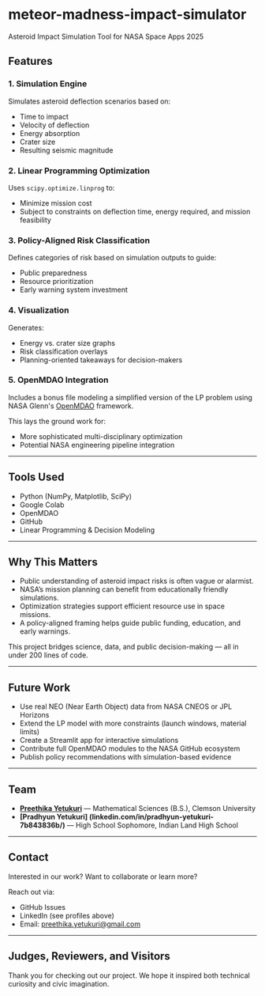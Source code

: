 # meteor-madness-impact-simulator
Asteroid Impact Simulation Tool for NASA Space Apps 2025


## Features

###  1. Simulation Engine
Simulates asteroid deflection scenarios based on:
- Time to impact
- Velocity of deflection
- Energy absorption
- Crater size
- Resulting seismic magnitude

###  2. Linear Programming Optimization
Uses `scipy.optimize.linprog` to:
- Minimize mission cost
- Subject to constraints on deflection time, energy required, and mission feasibility

### 3. Policy-Aligned Risk Classification
Defines categories of risk based on simulation outputs to guide:
- Public preparedness
- Resource prioritization
- Early warning system investment

### 4. Visualization
Generates:
- Energy vs. crater size graphs
- Risk classification overlays
- Planning-oriented takeaways for decision-makers

### 5. OpenMDAO Integration
Includes a bonus file modeling a simplified version of the LP problem using NASA Glenn's [OpenMDAO](https://openmdao.org/) framework.

This lays the ground work for:
- More sophisticated multi-disciplinary optimization
- Potential NASA engineering pipeline integration

---

## Tools Used

- Python (NumPy, Matplotlib, SciPy)
- Google Colab
- OpenMDAO
- GitHub
- Linear Programming & Decision Modeling

---

## Why This Matters

- Public understanding of asteroid impact risks is often vague or alarmist.
- NASA’s mission planning can benefit from educationally friendly simulations.
- Optimization strategies support efficient resource use in space missions.
- A policy-aligned framing helps guide public funding, education, and early warnings.

This project bridges science, data, and public decision-making — all in under 200 lines of code.

---

##  Future Work

- Use real NEO (Near Earth Object) data from NASA CNEOS or JPL Horizons
- Extend the LP model with more constraints (launch windows, material limits)
- Create a Streamlit app for interactive simulations
- Contribute full OpenMDAO modules to the NASA GitHub ecosystem
- Publish policy recommendations with simulation-based evidence

---

##  Team

- **[Preethika Yetukuri](https://www.linkedin.com/in/preethika-yetukuri/)** — Mathematical Sciences (B.S.), Clemson University
- **[Pradhyun Yetukuri] (linkedin.com/in/pradhyun-yetukuri-7b843836b/)** — High School Sophomore, Indian Land High School

---

## Contact

Interested in our work? Want to collaborate or learn more?

Reach out via:
- GitHub Issues
- LinkedIn (see profiles above)
- Email: preethika.yetukuri@gmail.com

---

## Judges, Reviewers, and Visitors

Thank you for checking out our project. We hope it inspired both technical curiosity and civic imagination.
